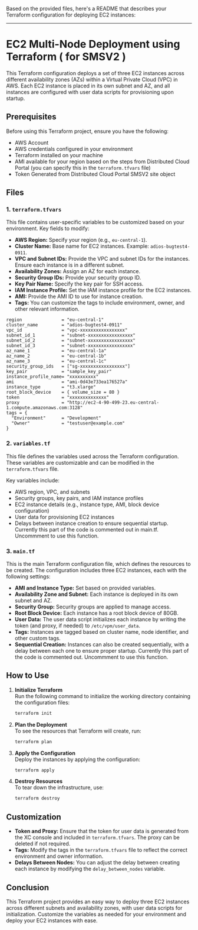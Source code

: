 Based on the provided files, here's a README that describes your Terraform configuration for deploying EC2 instances:

---

# EC2 Multi-Node Deployment using Terraform ( for SMSV2 )

This Terraform configuration deploys a set of three EC2 instances across different availability zones (AZs) within a Virtual Private Cloud (VPC) in AWS. Each EC2 instance is placed in its own subnet and AZ, and all instances are configured with user data scripts for provisioning upon startup.

## Prerequisites

Before using this Terraform project, ensure you have the following:
- AWS Account
- AWS credentials configured in your environment
- Terraform installed on your machine
- AMI available for your region based on the steps from Distributed Cloud Portal (you can specify this in the `terraform.tfvars` file)
- Token Generated from Distributed Cloud Portal SMSV2 site object

## Files

### 1. `terraform.tfvars`

This file contains user-specific variables to be customized based on your environment. Key fields to modify:
- **AWS Region:** Specify your region (e.g., `eu-central-1`).
- **Cluster Name:** Base name for EC2 instances. Example: `adios-bugtest4-0911`.
- **VPC and Subnet IDs:** Provide the VPC and subnet IDs for the instances. Ensure each instance is in a different subnet.
- **Availability Zones:** Assign an AZ for each instance.
- **Security Group IDs:** Provide your security group ID.
- **Key Pair Name:** Specify the key pair for SSH access.
- **IAM Instance Profile:** Set the IAM instance profile for the EC2 instances.
- **AMI:** Provide the AMI ID to use for instance creation.
- **Tags:** You can customize the tags to include environment, owner, and other relevant information.

```hcl
region               = "eu-central-1"
cluster_name         = "adios-bugtest4-0911"
vpc_id               = "vpc-xxxxxxxxxxxxxxxxx"
subnet_id_1          = "subnet-xxxxxxxxxxxxxxxxx"
subnet_id_2          = "subnet-xxxxxxxxxxxxxxxxx"
subnet_id_3          = "subnet-xxxxxxxxxxxxxxxxx"
az_name_1            = "eu-central-1a"
az_name_2            = "eu-central-1b"
az_name_3            = "eu-central-1c"
security_group_ids   = ["sg-xxxxxxxxxxxxxxxxx"]
key_pair             = "sample_key_pair"
instance_profile_name= "xxxxxxxxxx"
ami                  = "ami-0d43e733ea176527a"
instance_type        = "t3.xlarge"
root_block_device    = { volume_size = 80 }
token                = "xxxxxxxxxxxxxx"
proxy                = "http://ec2-4-90-499-23.eu-central-1.compute.amazonaws.com:3128"
tags = {
  "Environment"      = "Development"
  "Owner"            = "testuser@example.com"
}
```

### 2. `variables.tf`

This file defines the variables used across the Terraform configuration. These variables are customizable and can be modified in the `terraform.tfvars` file.

Key variables include:
- AWS region, VPC, and subnets
- Security groups, key pairs, and IAM instance profiles
- EC2 instance details (e.g., instance type, AMI, block device configuration)
- User data for provisioning EC2 instances
- Delays between instance creation to ensure sequential startup. Currently this part of the code is commented out in main.tf. Uncommment to use this function.

### 3. `main.tf`

This is the main Terraform configuration file, which defines the resources to be created. The configuration includes three EC2 instances, each with the following settings:
- **AMI and Instance Type:** Set based on provided variables.
- **Availability Zone and Subnet:** Each instance is deployed in its own subnet and AZ.
- **Security Group:** Security groups are applied to manage access.
- **Root Block Device:** Each instance has a root block device of 80GB.
- **User Data:** The user data script initializes each instance by writing the token (and proxy, if needed) to `/etc/vpm/user_data`.
- **Tags:** Instances are tagged based on cluster name, node identifier, and other custom tags.
- **Sequential Creation:** Instances can also be created sequentially, with a delay between each one to ensure proper startup. Currently this part of the code is commented out. Uncommment to use this function.

## How to Use

1. **Initialize Terraform**  
   Run the following command to initialize the working directory containing the configuration files:
   ```bash
   terraform init
   ```

2. **Plan the Deployment**  
   To see the resources that Terraform will create, run:
   ```bash
   terraform plan
   ```

3. **Apply the Configuration**  
   Deploy the instances by applying the configuration:
   ```bash
   terraform apply
   ```

4. **Destroy Resources**  
   To tear down the infrastructure, use:
   ```bash
   terraform destroy
   ```

## Customization

- **Token and Proxy:** Ensure that the token for user data is generated from the XC console and included in `terraform.tfvars`. The proxy can be deleted if not required.
- **Tags:** Modify the tags in the `terraform.tfvars` file to reflect the correct environment and owner information.
- **Delays Between Nodes:** You can adjust the delay between creating each instance by modifying the `delay_between_nodes` variable.

## Conclusion

This Terraform project provides an easy way to deploy three EC2 instances across different subnets and availability zones, with user data scripts for initialization. Customize the variables as needed for your environment and deploy your EC2 instances with ease.
